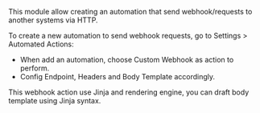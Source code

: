 This module allow creating an automation that send webhook/requests to
another systems via HTTP.

To create a new automation to send webhook requests, go to Settings \>
Automated Actions:

- When add an automation, choose Custom Webhook as action to perform.
- Config Endpoint, Headers and Body Template accordingly.

This webhook action use Jinja and rendering engine, you can draft body
template using Jinja syntax.
